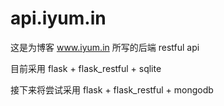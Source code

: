 # api.iyum.in

这是为博客 www.iyum.in 所写的后端 restful api

目前采用 flask + flask_restful + sqlite

接下来将尝试采用 flask + flask_restful + mongodb
